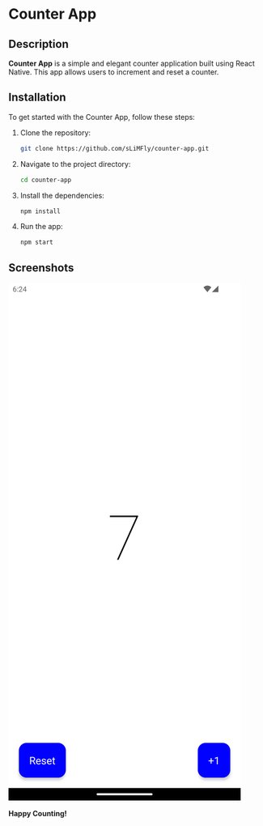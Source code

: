 # Counter App

## Description

**Counter App** is a simple and elegant counter application built using React Native. This app allows users to increment and reset a counter.

## Installation

To get started with the Counter App, follow these steps:

1. Clone the repository:
   ```bash
   git clone https://github.com/sLiMFly/counter-app.git
   ```
2. Navigate to the project directory:
   ```bash
   cd counter-app
   ```
3. Install the dependencies:
   ```bash
   npm install
   ```
4. Run the app:
   ```bash
   npm start
   ```

## Screenshots

![Counter App Screenshot](./screenshots/counter-app.png)

**Happy Counting!**

